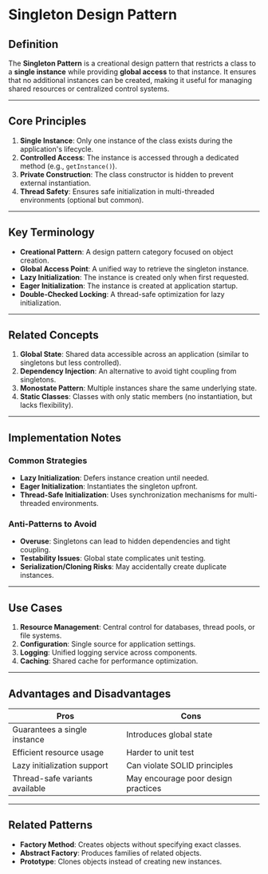 # Singleton Design Pattern

## Definition
The **Singleton Pattern** is a creational design pattern that restricts a class to a **single instance** while providing **global access** to that instance. It ensures that no additional instances can be created, making it useful for managing shared resources or centralized control systems.

---

## Core Principles
1. **Single Instance**: Only one instance of the class exists during the application's lifecycle.
2. **Controlled Access**: The instance is accessed through a dedicated method (e.g., `getInstance()`).
3. **Private Construction**: The class constructor is hidden to prevent external instantiation.
4. **Thread Safety**: Ensures safe initialization in multi-threaded environments (optional but common).

---

## Key Terminology
- **Creational Pattern**: A design pattern category focused on object creation.
- **Global Access Point**: A unified way to retrieve the singleton instance.
- **Lazy Initialization**: The instance is created only when first requested.
- **Eager Initialization**: The instance is created at application startup.
- **Double-Checked Locking**: A thread-safe optimization for lazy initialization.

---

## Related Concepts
1. **Global State**: Shared data accessible across an application (similar to singletons but less controlled).
2. **Dependency Injection**: An alternative to avoid tight coupling from singletons.
3. **Monostate Pattern**: Multiple instances share the same underlying state.
4. **Static Classes**: Classes with only static members (no instantiation, but lacks flexibility).

---

## Implementation Notes
### Common Strategies
- **Lazy Initialization**: Defers instance creation until needed.
- **Eager Initialization**: Instantiates the singleton upfront.
- **Thread-Safe Initialization**: Uses synchronization mechanisms for multi-threaded environments.

### Anti-Patterns to Avoid
- **Overuse**: Singletons can lead to hidden dependencies and tight coupling.
- **Testability Issues**: Global state complicates unit testing.
- **Serialization/Cloning Risks**: May accidentally create duplicate instances.

---

## Use Cases
1. **Resource Management**: Central control for databases, thread pools, or file systems.
2. **Configuration**: Single source for application settings.
3. **Logging**: Unified logging service across components.
4. **Caching**: Shared cache for performance optimization.

---

## Advantages and Disadvantages
| **Pros**                          | **Cons**                          |
|-----------------------------------|-----------------------------------|
| Guarantees a single instance      | Introduces global state           |
| Efficient resource usage          | Harder to unit test               |
| Lazy initialization support       | Can violate SOLID principles      |
| Thread-safe variants available    | May encourage poor design practices |

---

## Related Patterns
- **Factory Method**: Creates objects without specifying exact classes.
- **Abstract Factory**: Produces families of related objects.
- **Prototype**: Clones objects instead of creating new instances.